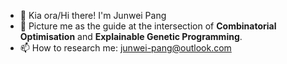 - 👋 Kia ora/Hi there! I'm Junwei Pang
- 🚦 Picture me as the guide at the intersection of **Combinatorial Optimisation** and **Explainable Genetic Programming**.
- 📫 How to research me: junwei-pang@outlook.com 
<!--
**junwei-pang/junwei-pang** is a ✨ _special_ ✨ repository because its `README.md` (this file) appears on your GitHub profile.

Here are some ideas to get you started:

- 🔭 I’m currently working on ...
- 🌱 I’m currently learning ...
- 👯 I’m looking to collaborate on ...
- 🤔 I’m looking for help with ...
- 💬 Ask me about ...
- 📫 How to reach me: ...
- 😄 Pronouns: ...
- ⚡ Fun fact: ...
-->
